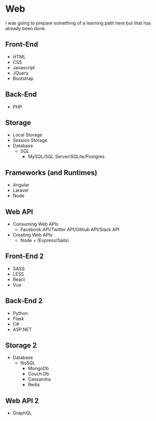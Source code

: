 # Web

I was going to prepare something of a learning path here but that has already been done.

## Front-End
* HTML
* CSS
* Javascript
* JQuery
* Bootstrap

## Back-End
* PHP

## Storage
* Local Storage
* Session Storage
* Database
  * SQL
    * MySQL/SQL Server/SQLite/Postgres

## Frameworks (and Runtimes)
* Angular
* Laravel
* Node

## Web API
* Consuming Web APIs
  * Facebook API/Twitter API/Github API/Slack API
* Creating Web APIs
  * Node + (Express/Sails)

## Front-End 2
* SASS
* LESS
* React
* Vue

## Back-End 2
* Python
* Flask
* C#
* ASP.NET

## Storage 2
* Database
  * NoSQL
    * MongoDb
    * Couch Db
    * Cassandra
    * Redis

## Web API 2
* GraphQL
